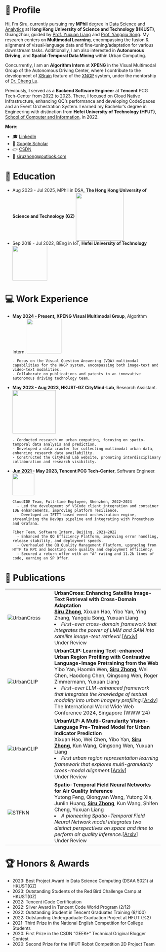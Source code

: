# 👋 Profile

Hi, I'm Siru, currently pursuing my **MPhil** degree in [Data Science and Analytics](http://dsa.hkust-gz.edu.cn/) at **Hong Kong University of Science and Technology (HKUST)**, Guangzhou, guided by [Prof. Yuxuan Liang](https://yuxuanliang.com/) and [Prof. Yangqiu Song](https://www.cse.ust.hk/~yqsong/). My research centers on **Multimodal Learning**, encompassing the fusion & alignment of visual-language data and fine-tuning/adaptation for various downstream tasks. Additionally, I am also interested in **Autonomous Driving**, and **Spatial-Temporal Data Mining** within Urban Computing.

Concurrently, I am an **Algorithm Intern** at **XPENG** in the Visual Multimodal Group of the Autonomous Driving Center, where I contribute to the development of [XBrain](https://www.xpeng.com/news/018b620c16468a69338c2c9e8a510658) feature of the [XNGP](https://www.xpeng.com/news/018cb59e827a8c57960c2c9e8b4d0339) system, under the mentorship of [Dr. Cheng Lu](https://www.linkedin.com/in/cheng-lu-5b24a739).

Previously, I served as a **Backend Software Engineer** at **Tencent** PCG Tech-Center from 2022 to 2023. There, I focused on Cloud Native Infrastructure, enhancing QQ’s performance and developing CodeSpaces and an Event Orchestration System. I earned my Bachelor’s degree in Engineering with distinction from **Hefei University of Technology (HFUT)**, [School of Computer and Information](https://ci.hfut.edu.cn/), in 2022.


**More**:

+ 🎓 [LinkedIn](https://linkedin.com/in/siruzhong)
+ 📮 [Google Scholar](https://scholar.google.co.uk/citations?user=3KMb5mUAAAAJ)
+ 👉 [CSDN](https://bareth.blog.csdn.net/)
+ 📧 siruzhong@outlook.com


# 📖 Education

<ul>
  <li>
    Aug 2023 - Jul 2025, MPhil in DSA,
   <strong>The Hong Kong University of Science and Technology (GZ)</strong>
    <img src="https://siruzhong-1305674339.cos.ap-hongkong.myqcloud.com/2024-05-07-170835.png" style="width: 11em; vertical-align: middle;">
  </li>
  <li>
    Sep 2018 - Jul 2022, BEng in IoT,
   <strong>Hefei University of Technology</strong>
    <img src="https://siruzhong-1305674339.cos.ap-hongkong.myqcloud.com/2024-02-27-172149.png" style="width: 8em; vertical-align: middle;">
  </li>
</ul>

# 💻 Work Experience

<ul>
  <li>
   <strong>May 2024 - Present, XPENG Visual Multimodal Group</strong>, Algorithm Intern.
    <img src="https://siruzhong-1305674339.cos.ap-hongkong.myqcloud.com/2024-05-07-175339.png" style="width: 8em;">

    - Focus on the Visual Question Answering (VQA) multimodal capabilities for the XNGP system, encompassing both image-text and video-text modalities.
    - Collaborate on publications and patents in an innovative autonomous driving technology team.
  </li>
  
  <li>
   <strong>May 2023 - Aug 2023, HKUST-GZ CityMind-Lab</strong>, Research Assistant.
    <img src="https://siruzhong-1305674339.cos.ap-hongkong.myqcloud.com/2024-05-07-183611.png" style="width: 10em;">
  
    - Conducted research on urban computing, focusing on spatio-temporal data analysis and prediction.
    - Developed a data crawler for collecting multimodal urban data, enhancing research data availability.
    - Constructed the CityMind Lab website, promoting interdisciplinary collaboration and research visibility.
  </li>
  
  <li>
   <strong>Jun 2021 - May 2023, Tencent PCG Tech-Center</strong>, Software Engineer.
    <img src="https://siruzhong-1305674339.cos.ap-hongkong.myqcloud.com/2024-05-07-175529.png" style="width: 5em;">

    CloudIDE Team, Full-time Employee, Shenzhen, 2022~2023
      - Led the development of VSCode client integration and container IDE enhancements, improving platform resilience.
      - Developed an IFTTT-based event orchestration engine, streamlining the DevOps pipeline and integrating with Prometheus and Grafana.

    Fiber Team, Software Intern, Beijing, 2021~2022
      - Enhanced the QQ Efficiency Platform, improving error handling, release stability, and deployment speeds.
      - Overhauled the QQ Quality Management Platform, upgrading from HTTP to RPC and boosting code quality and deployment efficiency.
      - Secured a return offer with an "A" rating and 11.2k lines of code, earning an SP Offer.
  </li>
</ul>


# 📝 Publications
<table>
  <tr>
    <td width="30%">
      <img src="https://siruzhong-1305674339.cos.ap-hongkong.myqcloud.com/2024-04-23-033802.png" alt="UrbanCross" style="max-width:100%;" />
    </td>
    <td width="70%">
      <strong>UrbanCross: Enhancing Satellite Image-Text Retrieval with Cross-Domain Adaptation</strong><br> 
      <ins><b>Siru Zhong</b></ins>, Xixuan Hao, Yibo Yan, Ying Zhang, Yangqiu Song, Yuxuan Liang<br> 
      <li><i>First-ever cross-domain framework that integrates the power of LMM and SAM into satellite image-text retrieval.</i>[<a href="https://arxiv.org/pdf/2404.14241.pdf">Arxiv</a>]</li>
      Under Review
    </td>
  </tr>
  <tr>
    <td width="30%">
      <img src="https://siruzhong-1305674339.cos.ap-hongkong.myqcloud.com/2024-01-24-160852.png" alt="UrbanCLIP" style="max-width:100%;" />
    </td>
    <td width="70%">
      <strong>UrbanCLIP: Learning Text-enhanced Urban Region Profiling with Contrastive Language-Image Pretraining from the Web</strong><br> 
      Yibo Yan, Haomin Wen, <ins><b>Siru Zhong</b></ins>, Wei Chen, Haodong Chen, Qingsong Wen, Roger Zimmermann, Yuxuan Liang<br> 
      <li><i>First-ever LLM-enhanced framework that integrates the knowledge of textual modality into urban imagery profiling.</i>[<a href="https://arxiv.org/pdf/2310.18340.pdf">Arxiv</a>]</li>
      The International World Wide Web Conference 2024, Singapore (WWW'24)
    </td>
  </tr>
    <tr>
    <td width="30%">
      <img src="https://siruzhong-1305674339.cos.ap-hongkong.myqcloud.com/2024-02-27-170045.png" alt="UrbanCLIP" style="max-width:100%;" />
    </td>
    <td width="70%">
      <strong>UrbanVLP: A Multi-Granularity Vision-Language Pre-Trained Model for Urban Indicator Prediction</strong><br> 
      Xixuan Hao, Wei Chen, Yibo Yan, <ins><b>Siru Zhong</b></ins>, Kun Wang, Qingsong Wen, Yuxuan Liang<br>
      <li><i>First urban region representation learning framework that explores multi-granularity cross-modal alignment.</i>[<a href="https://arxiv.org/pdf/2403.16831.pdf">Arxiv</a>]</li>
      Under Review
    </td>
  </tr>
  </tr>
    <tr>
    <td width="30%">
      <img src="https://siruzhong-1305674339.cos.ap-hongkong.myqcloud.com/2024-03-14-104146.png" alt="STFNN" style="max-width:100%;" />
    </td>
    <td width="70%">
      <strong>Spatio-Temporal Field Neural Networks for Air Quality Inference</strong><br> 
      Yutong Feng, Qiongyan Wang, Yutong Xia, Junlin Huang, <ins><b>Siru Zhong</b></ins>, Kun Wang, Shifen Cheng, Yuxuan Liang<br>
      <li><i>A pioneering Spatio-Temporal Field Neural Network model integrates two distinct perspectives on space and time to perform air quality inference.</i>[<a href="https://arxiv.org/pdf/2403.02354.pdf">Arxiv</a>]</li>
      Under Review
    </td>
  </tr>
</table>


# 🏆 Honors & Awards
- 2023: Best Project Award in Data Science Computing (DSAA 5021) at HKUST(GZ)
- 2023: Outstanding Students of the Red Bird Challenge Camp at HKUST(GZ)
- 2022: Tencent iCode Certification
- 2022: Silver Award in Tencent Code World Program (2/12)
- 2022: Outstanding Student in Tencent Graduates Training (8/100)
- 2022: Outstanding Undergraduate Graduation Project at HFUT (%2)
- 2021: Third Prize in the National English Competition for College Students
- 2020: First Prize in the CSDN “GEEK+” Technical Original Blogger Contest
- 2020: Second Prize for the HFUT Robot Competition 2D Project Team

<!-- # GitHub stats
[![Siru's GitHub stats](https://github-readme-stats.vercel.app/api?username=siruzhong)](https://github.com/anuraghazra/github-readme-stats) -->
